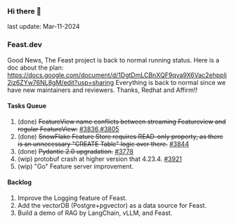 <!--
**shuchu/shuchu** is a ✨ _special_ ✨ repository because its `README.md` (this file) appears on your GitHub profile.

Here are some ideas to get you started:

- 🔭 I’m currently working on ...
- 🌱 I’m currently learning ...
- 👯 I’m looking to collaborate on ...
- 🤔 I’m looking for help with ...
- 💬 Ask me about ...
- 📫 How to reach me: ...
- 😄 Pronouns: ...
- ⚡ Fun fact: ...
-->

### Hi there 👋
last update: Mar-11-2024

### Feast.dev 
Good News, The Feast project is back to normal running status. Here is a doc about the plan: https://docs.google.com/document/d/1DgtDmLCBnXQF9qva9X6Vac2ehpplj2iz6ZYw76NL8gM/edit?usp=sharing
Everything is back to normal since we have new maintainers and reviewers. Thanks, Redhat and Affirm!!

#### Tasks Queue 
1. (done) ~~FeatureView name conflicts between streaming Featureview and regular FeatureView:~~ [#3836](https://github.com/feast-dev/feast/issues/3836),[#3805](https://github.com/feast-dev/feast/issues/3805)
2. (done) ~~SnowFlake Feature Store requires READ-only property, as there is an unnecessary "CREATE Table" logic over there.~~ [#3844](https://github.com/feast-dev/feast/issues/3844)
3. (done) ~~Pydantic 2.0 upgradation.~~ [#3778](https://github.com/feast-dev/feast/issues/3778)
3. (wip) protobuf crash at higher version that 4.23.4. [#3921](https://github.com/feast-dev/feast/issues/3921)
4. (wip) "Go" Feature server improvement.

#### Backlog
1. Improve the Logging feature of Feast.
2. Add the vectorDB (Postgre+pgvector) as a data source for Feast.
3. Build a demo of RAG by LangChain, vLLM, and Feast.

<!--
#### Misc:
1. MIT 6.824 course project
2. C++ server-side programming practice.
3. LangChain (RAG only)
-->


